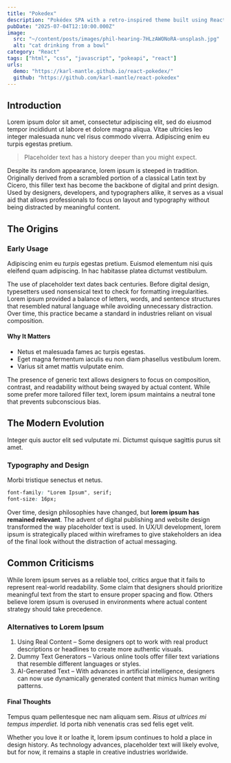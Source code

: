 ```yaml
---
title: "Pokedex"
description: "Pokédex SPA with a retro-inspired theme built using React and PokeAPI."
pubDate: "2025-07-04T12:10:00.000Z"
image:
  src: "~/content/posts/images/phil-hearing-7HLzAWONoRA-unsplash.jpg"
  alt: "cat drinking from a bowl"
category: "React"
tags: ["html", "css", "javascript", "pokeapi", "react"]
urls:
  demo: "https://karl-mantle.github.io/react-pokedex/"
  github: "https://github.com/karl-mantle/react-pokedex"
---
```


## Introduction
Lorem ipsum dolor sit amet, consectetur adipiscing elit, sed do eiusmod tempor incididunt ut labore et dolore magna aliqua. Vitae ultricies leo integer malesuada nunc vel risus commodo viverra. Adipiscing enim eu turpis egestas pretium.

>Placeholder text has a history deeper than you might expect. 

Despite its random appearance, lorem ipsum is steeped in tradition. Originally derived from a scrambled portion of a classical Latin text by Cicero, this filler text has become the backbone of digital and print design. Used by designers, developers, and typographers alike, it serves as a visual aid that allows professionals to focus on layout and typography without being distracted by meaningful content. 

## The Origins
### Early Usage
Adipiscing enim eu *turpis* egestas pretium. Euismod elementum nisi quis eleifend quam adipiscing. In hac habitasse platea dictumst vestibulum.

The use of placeholder text dates back centuries. Before digital design, typesetters used nonsensical text to check for formatting irregularities. Lorem ipsum provided a balance of letters, words, and sentence structures that resembled natural language while avoiding unnecessary distraction. Over time, this practice became a standard in industries reliant on visual composition. 

#### Why It Matters
- Netus et malesuada fames ac turpis egestas.
- Eget magna fermentum iaculis eu non diam phasellus vestibulum lorem.
- Varius sit amet mattis vulputate enim.

The presence of generic text allows designers to focus on composition, contrast, and readability without being swayed by actual content. While some prefer more tailored filler text, lorem ipsum maintains a neutral tone that prevents subconscious bias. 

## The Modern Evolution
Integer quis auctor elit sed vulputate mi. Dictumst quisque sagittis purus sit amet.

### Typography and Design

Morbi tristique senectus et netus.

```css
font-family: "Lorem Ipsum", serif;
font-size: 16px;
```

Over time, design philosophies have changed, but **lorem ipsum has remained relevant**. The advent of digital publishing and website design transformed the way placeholder text is used. In UX/UI development, lorem ipsum is strategically placed within wireframes to give stakeholders an idea of the final look without the distraction of actual messaging. 

## Common Criticisms
While lorem ipsum serves as a reliable tool, critics argue that it fails to represent real-world readability. Some claim that designers should prioritize meaningful text from the start to ensure proper spacing and flow. Others believe lorem ipsum is overused in environments where actual content strategy should take precedence. 

### Alternatives to Lorem Ipsum
1. Using Real Content – Some designers opt to work with real product descriptions or headlines to create more authentic visuals.
2. Dummy Text Generators – Various online tools offer filler text variations that resemble different languages or styles.
3. AI-Generated Text – With advances in artificial intelligence, designers can now use dynamically generated content that mimics human writing patterns.

#### Final Thoughts
Tempus quam pellentesque nec nam aliquam sem. *Risus at ultrices mi tempus imperdiet.*
Id porta nibh venenatis cras sed felis eget velit.

Whether you love it or loathe it, lorem ipsum continues to hold a place in design history. As technology advances, placeholder text will likely evolve, but for now, it remains a staple in creative industries worldwide. 
